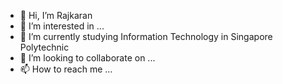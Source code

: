 - 👋 Hi, I’m Rajkaran
- 👀 I’m interested in ...
- 🌱 I’m currently studying Information Technology in Singapore Polytechnic
- 💞️ I’m looking to collaborate on ...
- 📫 How to reach me ...

<!---
rajkaran27/rajkaran27 is a ✨ special ✨ repository because its `README.md` (this file) appears on your GitHub profile.
You can click the Preview link to take a look at your changes.
--->
